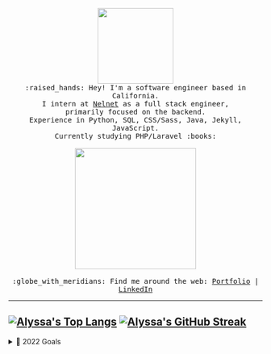 <p align="center">
<img src="https://media.giphy.com/media/z7TxRm5LBblTWf78nD/giphy.gif" width="150px">
  <br>
  <samp>
    :raised_hands: Hey! I'm a software engineer based in California.
    <br>I intern at <a href="https://www.nelnet.com/welcome">Nelnet</a> as a full stack engineer, 
    <br>primarily focused on the backend.
    <br> Experience in Python, SQL, CSS/Sass, Java, Jekyll, JavaScript.
    <br>Currently studying PHP/Laravel :books:<br><br>
    <img src="https://media.giphy.com/media/yALcFbrKshfoY/giphy.gif" width="240px" align="center">
    <br><br>:globe_with_meridians: Find me around the web: <a href="https://alyssa-benipayo.webflow.io/">Portfolio</a> | <a href="https://www.linkedin.com/in/alyssabenipayo/">LinkedIn</a>
  </samp>
</p>

---
[![Alyssa's Top Langs](https://github-readme-stats.vercel.app/api/top-langs/?username=alyssabenipayo&layout=compact&theme=blueberry)](https://github.com/alyssabenipayo/github-readme-stats)
[![Alyssa's GitHub Streak](https://streak-stats.demolab.com?user=alyssabenipayo&theme=blueberry)](https://git.io/streak-stats)
---
<details><summary>🌱 2022 Goals</summary>
We're near the end of the year (October as we speak), but I got inspired by Pifafu's readme and wanted to add goals as well. (Side note: This readme idea was inspired by Pifafu tbh, so many kudos to them.) Currenly an ongoing goal, but I would really like to deploy a redesigned portfolio by the end of the year. It's been on my mind for over a year to build one where I combined both my projects and blog. ✍️
</details>

